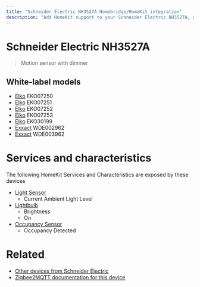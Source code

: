 ```yaml
---
title: "Schneider Electric NH3527A Homebridge/HomeKit integration"
description: "Add HomeKit support to your Schneider Electric NH3527A, using Homebridge, Zigbee2MQTT and homebridge-z2m."
---
```

<!---
This file has been GENERATED using src/docgen/docgen.ts
DO NOT EDIT THIS FILE MANUALLY!
-->
# Schneider Electric NH3527A
> Motion sensor with dimmer


## White-label models
* [Elko](../index.md#elko) EKO07250
* [Elko](../index.md#elko) EKO07251
* [Elko](../index.md#elko) EKO07252
* [Elko](../index.md#elko) EKO07253
* [Elko](../index.md#elko) EKO30199
* [Exxact](../index.md#exxact) WDE002962
* [Exxact](../index.md#exxact) WDE003962

# Services and characteristics
The following HomeKit Services and Characteristics are exposed by
these devices

* [Light Sensor](../../sensors.md)
  * Current Ambient Light Level
* [Lightbulb](../../light.md)
  * Brightness
  * On
* [Occupancy Sensor](../../sensors.md)
  * Occupancy Detected


# Related
* [Other devices from Schneider Electric](../index.md#schneider_electric)
* [Zigbee2MQTT documentation for this device](https://www.zigbee2mqtt.io/devices/NH3527A.html)